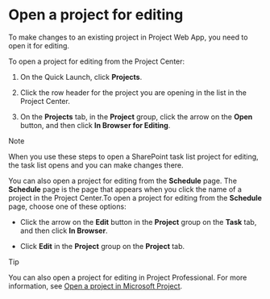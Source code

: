 
# Open a project for editing

To make changes to an existing project in Project Web App, you need to open it for editing.
  
    
    

To open a project for editing from the Project Center:
1. On the Quick Launch, click **Projects**.
    
  
2. Click the row header for the project you are opening in the list in the Project Center.
    
  
3. On the **Projects** tab, in the **Project** group, click the arrow on the **Open** button, and then click **In Browser for Editing**.
    
  

> [!NOTE]
>  When you use these steps to open a SharePoint task list project for editing, the task list opens and you can make changes there.
  
    
    

You can also open a project for editing from the **Schedule** page. The **Schedule** page is the page that appears when you click the name of a project in the Project Center.To open a project for editing from the **Schedule** page, choose one of these options:
- Click the arrow on the **Edit** button in the **Project** group on the **Task** tab, and then click **In Browser**.
    
  
- Click **Edit** in the **Project** group on the **Project** tab.
    
  

> [!TIP]
>  You can also open a project for editing in Project Professional. For more information, see [Open a project in Microsoft Project](ee5302c7-2f77-4ffc-8d1e-8286fdc87f2f.md). 
  
    
    

